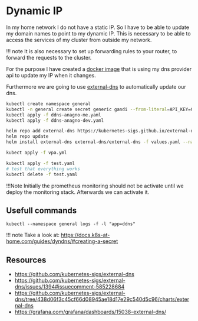 # Dynamic IP

In my home network I do not have a static IP. So I have to be able to update my domain names to point
to my dynamic IP. This is necessary to be able to access the services of my cluster from outside my network.

!!! note
    It is also necessary to set up forwarding rules to your router, to forward the requests to the cluster.


For the purpose I have created a [docker image](https://github.com/anagno/gandi-ddns) that is using my dns provider
api to update my IP when it changes.

Furthermore we are going to use [external-dns](https://github.com/kubernetes-sigs/external-dns) to automatically update our dns.


``` bash
kubectl create namespace general
kubectl -n general create secret generic gandi --from-literal=API_KEY=GANDITOKEN
kubectl apply -f ddns-anagno-me.yaml
kubectl apply -f ddns-anagno-dev.yaml

helm repo add external-dns https://kubernetes-sigs.github.io/external-dns/ 
helm repo update
helm install external-dns external-dns/external-dns -f values.yaml --namespace general --version 1.13.1

kubect apply -f vpa.yml

kubectl apply -f test.yaml
# test that everything works
kubectl delete -f test.yaml
```

!!!Note
    Initially the prometheus monitoring should not be activate until we deploy the 
    monitoring stack. Afterwards we can activate it.

## Usefull commands
```
kubectl --namespace general logs -f -l "app=ddns"
```
!!! note
    Take a look at: https://docs.k8s-at-home.com/guides/dyndns/#creating-a-secret


## Resources

* https://github.com/kubernetes-sigs/external-dns
* https://github.com/kubernetes-sigs/external-dns/issues/1394#issuecomment-585228684
* https://github.com/kubernetes-sigs/external-dns/tree/438d06f3c45cf66d08945ae18d17e29c540d5c96/charts/external-dns
* https://grafana.com/grafana/dashboards/15038-external-dns/